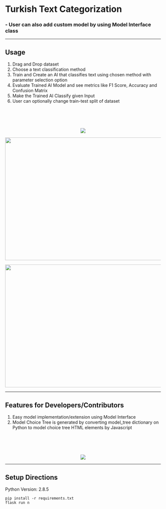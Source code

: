 # Turkish Text Categorization

### - User can also add custom model by using Model Interface class
    
---
## Usage    

1.  Drag and Drop dataset
2.  Choose a text classification method
3.  Train and Create an AI that classifies text using chosen method with parameter selection option
4.  Evaluate Trained AI Model and see metrics like F1 Score, Accuracy and Confusion Matrix
5.  Make the Trained AI Classify given Input
6.  User can optionally change train-test split of dataset 

<br>
<br>
<br>
<p align="center">
    <img src="https://github.com/DevMilk/AutoNLPClassifier/blob/main/usage/usage.gif">
</p>            

<p align="center">
  <img width =704 height=396 src="https://github.com/DevMilk/AutoNLPClassifier/blob/main/usage/screenshot.png">
</p>        
<p align="center">
  <img width =704 height=396 src="https://github.com/DevMilk/AutoNLPClassifier/blob/main/usage/screenshot2.png">
</p>       

---
## Features for Developers/Contributors    

1.  Easy model implementation/extension using Model Interface
2.  Model Choice Tree is generated by converting model_tree dictionary on Python to model choice tree HTML elements by Javascript 
<br>
<br>
<br>
<p align="center">
    <img src="https://github.com/DevMilk/AutoNLPClassifier/blob/main/usage/screenshot3.png">
</p>     

---
## Setup Directions

Python Version: 2.8.5

    pip install -r requirements.txt
    flask run n


